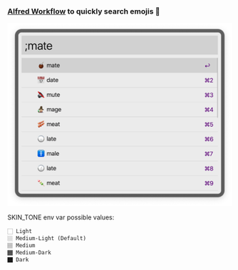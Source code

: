 ### [Alfred Workflow](https://www.alfredapp.com/workflows/) to quickly search emojis 🧉

![Emoji Mate example](/img/example.png)


SKIN_TONE env var possible values:

	🏻 Light
	🏼 Medium-Light (Default)
	🏽 Medium
	🏾 Medium-Dark	
	🏿 Dark
